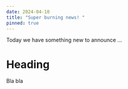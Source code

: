 ```yaml
---
date: 2024-04-10
title: "Super burning news! "
pinned: true
---
```

Today we have something new to announce ...

# Heading

Bla bla